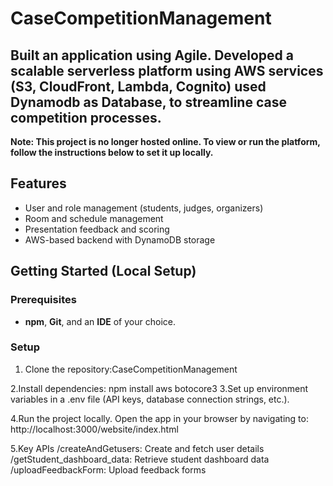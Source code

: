 # CaseCompetitionManagement
Built an application using Agile. Developed a scalable serverless platform using AWS services (S3, CloudFront, Lambda, Cognito) used Dynamodb as Database, to streamline case competition processes.
---------------------------------------------------------------------------------------------------------------------------------------------------------------------------------------------------
**Note: This project is no longer hosted online. To view or run the platform, follow the instructions below to set it up locally.**

## Features
- User and role management (students, judges, organizers)
- Room and schedule management
- Presentation feedback and scoring
- AWS-based backend with DynamoDB storage

## Getting Started (Local Setup)

### Prerequisites
- **npm**, **Git**, and an **IDE** of your choice.

### Setup
1. Clone the repository:CaseCompetitionManagement

2.Install dependencies:
npm install aws botocore3
3.Set up environment variables in a .env file (API keys, database connection strings, etc.).

4.Run the project locally. Open the app in your browser by navigating to:
http://localhost:3000/website/index.html

5.Key APIs
/createAndGetusers: Create and fetch user details
/getStudent_dashboard_data: Retrieve student dashboard data
/uploadFeedbackForm: Upload feedback forms
